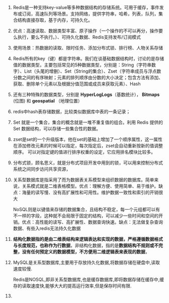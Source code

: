 1. Redis是一种支持key-value等多种数据结构的存储系统。可用于缓存，事件发布或订阅，高速队列等场景。支持网络，提供字符串，哈希，列表，队列，集合结构直接存取，基于内存，可持久化。

2. 优点：高速读取、数据类型丰富、原子操作（一个操作的不可以再分，操作要么执行，要么不执行。）、可持久化数据、Redis支持发布/订阅模式

3. 使用场景：热数据的读取、限时任务、添加分布式锁、排行榜、人物关系存储

4. Redis所有的key（键）都是字符串。我们在谈基础数据结构时，讨论的是存储值的数据类型，主要包括常见的5种数据类型，分别是：String（字符串数字）、List（头尾的增删）、Set（String的集合）、Zset（字符串成员与浮点数分数之间的有序映射；元素的排列顺序由分数的大小决定；包含方法有添加、获取、删除单个元素以及根据分值范围或成员来获取元素）、Hash

5. 还有三种特殊的数据类型，分别是 **HyperLogLogs**（基数统计）， **Bitmaps** (位图) 和 **geospatial** （地理位置）

6.  redis中hash表存储数据，比较类似数据库中表的一条记录；

7. Set 就是一个集合，集合的概念就是一堆不重复值的组合。利用 Redis 提供的 Set 数据结构，可以存储一些集合性的数据。

8. zset是set的一个升级版本，他在set的基础上增加了一个顺序属性，这一属性在添加修改元素的时候可以指定，每次指定后，zset会自动重新按新的值调整顺序。 可以对指定键的值进行排序权重的设定，它应用排名模块比较多。

9. 分布式锁，顾名思义，就是分布式项目开发中用到的锁，可以用来控制分布式系统之间同步访问共享资源，

10. 关系型数据库是指采用了而为数据表关系模型来组织数据的数据库。简单来说，关系模式就是二维表格模型。优点：理解方便、使用简单、易于维护。缺点：海量的读写慢、没有高扩展性和可用性。维护数据一致性和索引的开销很大

    NoSQL则是以键值来存储的数据集合，且结构不稳定，每一个元组都可以有不一样的字段，这种就不会局限于固定的结构，可以减少一些时间和空间的开销。优点：高性能的读写、高扩展性、数据查询快速。缺点：无法做复杂查询数据、有些入redis无法持久化数据

11. **结构化数据指的是由二维表结构来逻辑表达和实现的数据，严格遵循数据格式与长度规范，也称作为行数据**，非结构化数据，指的是**数据结构不规则或不完整，没有任何预定义的数据模型，不方便用二维逻辑表来表现的数据**，

12. MySQL是关系型数据库,主要用于存放持久化数据,将数据存储在硬盘中,读取速度较慢.

    Redis是NOSQL,即非关系型数据库,也是缓存数据库,即将数据存储在缓存中,缓存的读取速度快,能够大大的提高运行效率,但是保存时间有限.

13. 